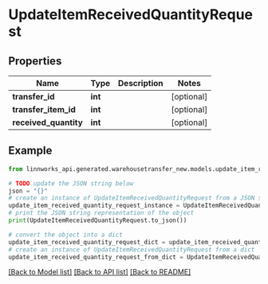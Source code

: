 # UpdateItemReceivedQuantityRequest


## Properties

Name | Type | Description | Notes
------------ | ------------- | ------------- | -------------
**transfer_id** | **int** |  | [optional] 
**transfer_item_id** | **int** |  | [optional] 
**received_quantity** | **int** |  | [optional] 

## Example

```python
from linnworks_api.generated.warehousetransfer_new.models.update_item_received_quantity_request import UpdateItemReceivedQuantityRequest

# TODO update the JSON string below
json = "{}"
# create an instance of UpdateItemReceivedQuantityRequest from a JSON string
update_item_received_quantity_request_instance = UpdateItemReceivedQuantityRequest.from_json(json)
# print the JSON string representation of the object
print(UpdateItemReceivedQuantityRequest.to_json())

# convert the object into a dict
update_item_received_quantity_request_dict = update_item_received_quantity_request_instance.to_dict()
# create an instance of UpdateItemReceivedQuantityRequest from a dict
update_item_received_quantity_request_from_dict = UpdateItemReceivedQuantityRequest.from_dict(update_item_received_quantity_request_dict)
```
[[Back to Model list]](../README.md#documentation-for-models) [[Back to API list]](../README.md#documentation-for-api-endpoints) [[Back to README]](../README.md)


